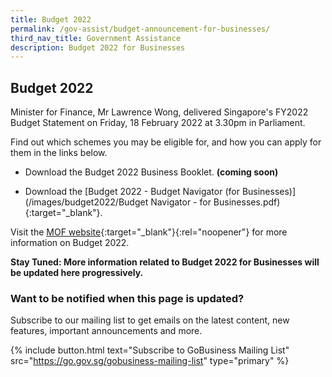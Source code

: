 ```yaml
---
title: Budget 2022
permalink: /gov-assist/budget-announcement-for-businesses/
third_nav_title: Government Assistance
description: Budget 2022 for Businesses
---
```


## Budget 2022

Minister for Finance, Mr Lawrence Wong, delivered Singapore's FY2022 Budget Statement on Friday, 18 February 2022 at 3.30pm in Parliament.

Find out which schemes you may be eligible for, and how you can apply for them in the links below.

- Download the Budget 2022 Business Booklet. <b>(coming soon)</b>

- Download the [Budget 2022 - Budget Navigator (for Businesses)](/images/budget2022/Budget Navigator - for Businesses.pdf){:target="_blank"}.

Visit the [MOF website](https://www.mof.gov.sg/){:target="_blank"}{:rel="noopener"} for more information on Budget 2022.

<b>Stay Tuned: More information related to Budget 2022 for Businesses will be updated here progressively.</b>

### Want to be notified when this page is updated?

Subscribe to our mailing list to get emails on the latest content, new features, important announcements and more. 

{% include button.html text="Subscribe to GoBusiness Mailing List" src="https://go.gov.sg/gobusiness-mailing-list" type="primary" %}


<script src="/jquery/jquery.min.js"></script>
<script src="/jquery/bp-menu-new-tab.js"></script>
